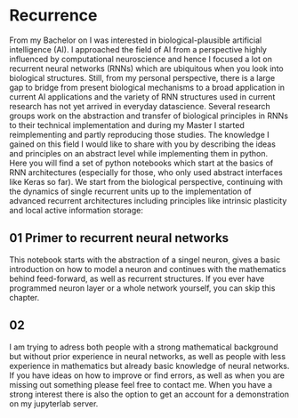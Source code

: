 # Recurrence
From my Bachelor on I was interested in biological-plausible artificial intelligence (AI). 
I approached the field of AI from a perspective highly influenced by computational neuroscience and hence I focused a lot on recurrent neural networks (RNNs) which are ubiquitous when you look into biological structures.
Still, from my personal perspective, there is a large gap to bridge from present biological mechanisms to a broad application in current AI applications and the variety of RNN structures used in current research has not yet arrived in everyday datascience.
Several research groups work on the abstraction and transfer of biological principles in RNNs to their technical implementation and during my Master I started reimplementing and partly reproducing those studies.
The knowledge I gained on this field I would like to share with you by describing the ideas and principles on an abstract level while implementing them in python.  
Here you will find a set of python notebooks which start at the basics of RNN architectures (especially for those, who only used abstract interfaces like Keras so far). We start from the biological perspective, continuing with the dynamics of single recurrent units up to the implementation of advanced recurrent architectures including principles like intrinsic plasticity and local active information storage:

## 01 Primer to recurrent neural networks
This notebook starts with the abstraction of a singel neuron, gives a basic introduction on how to model a neuron and continues with the mathematics behind feed-forward, as well as recurrent structures. If you ever have programmed neuron layer or a whole network yourself, you can skip this chapter.

## 02 

I am trying to adress both people with a strong mathematical background but without prior experience in neural networks, as well as people with less experience in mathematics but already basic knowledge of neural networks.  
If you have ideas on how to improve or find errors, as well as when you are missing out something please feel free to contact me.
When you have a strong interest there is also the option to get an account for a demonstration on my jupyterlab server.
